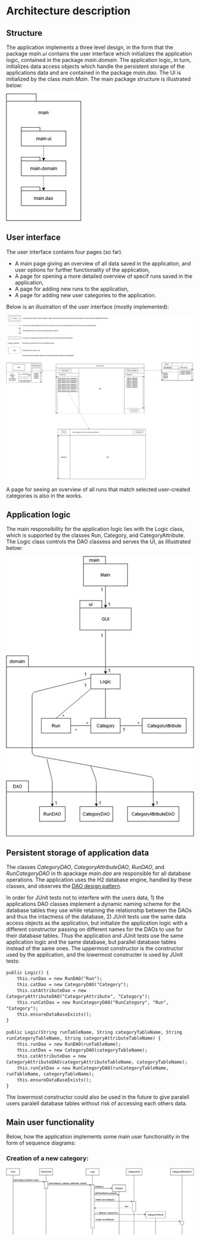 # Architecture description

## Structure

The application implements a three level design, in the form that the package _main.ui_ contains the user interface which initializes the application logic, contained in the package _main.domain_. The application logic, in turn, initializes data access objects which handle the persistent storage of the applications data and are contained in the package _main.dao_. The UI is initialized by the class _main.Main_. The main package structure is illustrated below:

<img src="https://github.com/jrhel/ot-harjoitustyo2020/blob/master/documentation/pictures/package%20structure.jpg">

## User interface

The user interface contains four pages (so far).
- A main page giving an overview of all data saved in the application, and user options for further functionality of the application,
- A page for opening a more detailed overview of specif runs saved in the application,
- A page for adding new runs to the application,
- A page for adding new user categories to the application.

Below is an illustration of the user interface (mostly implemented):

<img src="https://github.com/jrhel/ot-harjoitustyo2020/blob/master/documentation/pictures/draft_UI.jpg">

A page for seeing an overview of all runs that match selected user-created categories is also in the works.

## Application logic

The main responsibility for the application logic lies with the Logic class, which is supported by the classes Run, Category, and CategoryAttribute. The Logic class controls the DAO classess and serves the UI, as illlustrated below:

<img src="https://github.com/jrhel/ot-harjoitustyo2020/blob/master/documentation/pictures/package-class%20diagram.jpg">

## Persistent storage of application data

The classes _CategoryDAO_, _CategoryAttributeDAO_, _RunDAO_, and _RunCategoryDAO_ in th apackage _main.dao_ are responsible for all database operations.
The application uses the H2 database engine, handled by these classes, and observes the [DAO design pattern](https://en.wikipedia.org/wiki/Data_access_object).

In order for JUnit tests not to interfere with the users data, 1) the applications DAO classes implement a dynamic naming scheme for the database tables they use while retaining the relationship between the DAOs and thus the intactness of the database, 2) JUnit tests use the same data access objects as the application, but initialize the application logic with a different constructor passing on different names for the DAOs to use for their database tables.
Thus the application and JUnit tests use the same application logic and the same database, but parallel database tables instead of the same ones. The uppermost constructor is the constructor used by the application, and the lowermost constructer is used by JUnit tests:

    public Logic() {
        this.runDao = new RunDAO("Run");
        this.catDao = new CategoryDAO("Category");
        this.catAttributeDao = new CategoryAttributeDAO("CategoryAttribute", "Category");
        this.runCatDao = new RunCategoryDAO("RunCategory", "Run", "Category");
        this.ensureDataBaseExists();
    }
    
    public Logic(String runTableName, String categoryTableName, String runCategoryTableName, String categoryAttributeTableName) {
        this.runDao = new RunDAO(runTableName);
        this.catDao = new CategoryDAO(categoryTableName);
        this.catAttributeDao = new CategoryAttributeDAO(categoryAttributeTableName, categoryTableName);
        this.runCatDao = new RunCategoryDAO(runCategoryTableName, runTableName, categoryTableName);
        this.ensureDataBaseExists();
    }
    
The lowermost constructor could also be used in the future to give paralell users paralell database tables without risk of accessing each others data.

## Main user functionality

Below, how the application implements some main user functionality in the form of sequence diagrams:

### Creation of a new category:

<img src="https://github.com/jrhel/ot-harjoitustyo2020/blob/master/documentation/pictures/SD_createCategory.jpg">
